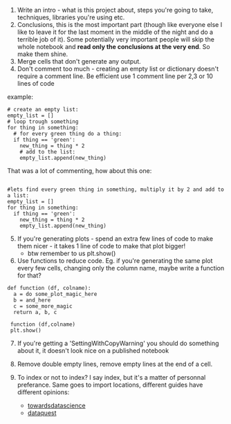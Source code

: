 1. Write an intro - what is this project about, steps you're going to take, techniques, libraries you're using etc.
2. Conclusions, this is the most important part (though like everyone else I like to leave it for the last moment in the middle 
of the night and do a terrible job of it). Some potentially very important people will skip the whole notebook and
**read only the conclusions at the very end**. So make them shine.
3. Merge cells that don't generate any output.
4. Don't comment too much - creating an empty list or dictionary doesn't require a comment line. Be efficient use 1 comment line per 2,3 or 10 lines of code
  
  example:
  ```
  # create an empty list:
  empty_list = []
  # loop trough something
  for thing in something:
    # for every green thing do a thing:
    if thing == 'green':
      new_thing = thing * 2
      # add to the list:
      empty_list.append(new_thing)
```
That was a lot of commenting, how about this one:
```

#lets find every green thing in something, multiply it by 2 and add to a list:
empty_list = []
for thing in something:
  if thing == 'green':
    new_thing = thing * 2
    empty_list.append(new_thing)

```
5. If you're generating plots - spend an extra few lines of code to make them nicer - it takes 1 line of code to make that plot bigger!
    * btw remember to us plt.show()
6. Use functions to reduce code. Eg. if you're generating the same plot every few cells, changing only the column name, maybe write a function for that? 
```
def function (df, colname):
  a = do some_plot_magic_here
  b = and_here
  c = some_more_magic
  return a, b, c 
  
 function (df,colname)
 plt.show()
 ```
7. If you're getting a 'SettingWithCopyWarning' you should do something about it, it doesn't look nice on a published notebook
8. Remove double empty lines, remove empty lines at the end of a cell.

9. To index or not to index? I say index, but it's a matter of personnal preferance. Same goes to import locations, different guides have different opinions:
    * [towardsdatascience](https://towardsdatascience.com/how-to-create-a-professional-github-data-science-repository-84e9607644a2
)
    * [dataquest](https://www.dataquest.io/blog/data-science-project-style-guide/)
